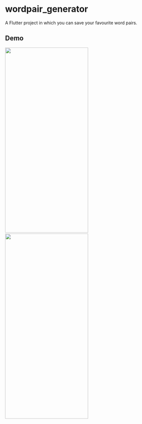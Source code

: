 # wordpair_generator

A Flutter project in which you can save your favourite word pairs.

## Demo

<img src="https://user-images.githubusercontent.com/52246177/234983616-ff027ab8-dc8c-497a-8cd2-ef3fb07184d9.png" width="270" height="600">&nbsp;&nbsp;&nbsp;<img src="https://user-images.githubusercontent.com/52246177/234983617-ab52f1e0-7b54-4849-b03c-a1fadaa0bc45.png" width="270" height="600">
